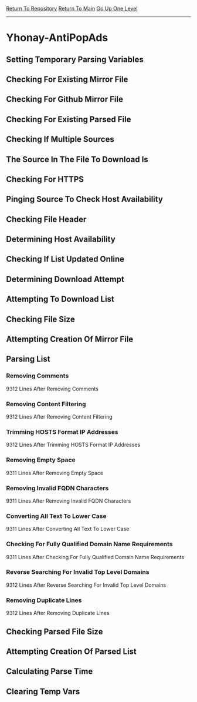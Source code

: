 [Return To Repository](https://github.com/deathbybandaid/piholeparser/)
[Return To Main](https://github.com/deathbybandaid/piholeparser/blob/master/RecentRunLogs/Mainlog.md)
[Go Up One Level](https://github.com/deathbybandaid/piholeparser/blob/master/RecentRunLogs/TopLevelScripts/30-Processing-External-Blacklists.md)
____________________________________
# Yhonay-AntiPopAds
## Setting Temporary Parsing Variables
## Checking For Existing Mirror File
## Checking For Github Mirror File
## Checking For Existing Parsed File
## Checking If Multiple Sources
## The Source In The File To Download Is
## Checking For HTTPS
## Pinging Source To Check Host Availability
## Checking File Header
## Determining Host Availability
## Checking If List Updated Online
## Determining Download Attempt
## Attempting To Download List
## Checking File Size
## Attempting Creation Of Mirror File
## Parsing List
### Removing Comments
9312 Lines After Removing Comments
### Removing Content Filtering
9312 Lines After Removing Content Filtering
### Trimming HOSTS Format IP Addresses
9312 Lines After Trimming HOSTS Format IP Addresses
### Removing Empty Space
9311 Lines After Removing Empty Space
### Removing Invalid FQDN Characters
9311 Lines After Removing Invalid FQDN Characters
### Converting All Text To Lower Case
9311 Lines After Converting All Text To Lower Case
### Checking For Fully Qualified Domain Name Requirements
9311 Lines After Checking For Fully Qualified Domain Name Requirements
### Reverse Searching For Invalid Top Level Domains
9312 Lines After Reverse Searching For Invalid Top Level Domains
### Removing Duplicate Lines
9312 Lines After Removing Duplicate Lines
## Checking Parsed File Size
## Attempting Creation Of Parsed List
## Calculating Parse Time
## Clearing Temp Vars

